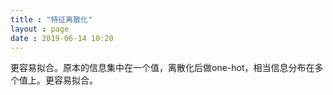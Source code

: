 ```yaml
---
title : "特征离散化"
layout : page
date : 2019-06-14 10:20
---
```




更容易拟合。原本的信息集中在一个值，离散化后做one-hot，相当信息分布在多个值上。更容易拟合。